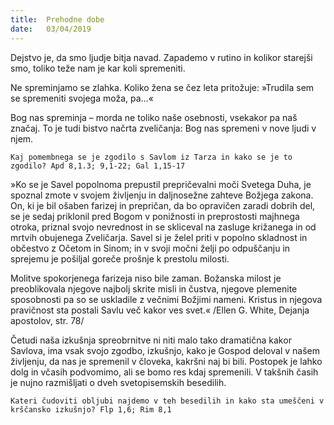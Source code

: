 ```yaml
---
title:  Prehodne dobe
date:   03/04/2019
---
```


Dejstvo je, da smo ljudje bitja navad. Zapademo v rutino in kolikor starejši smo, toliko teže nam je kar koli spremeniti.

Ne spreminjamo se zlahka. Koliko žena se čez leta pritožuje: »Trudila sem se spremeniti svojega moža, pa…«

Bog nas spreminja – morda ne toliko naše osebnosti, vsekakor pa naš značaj. To je tudi bistvo načrta zveličanja: Bog nas spremeni v nove ljudi v njem.

`Kaj pomembnega se je zgodilo s Savlom iz Tarza in kako se je to zgodilo? Apd 8,1.3; 9,1-22; Gal 1,15-17`

»Ko se je Savel popolnoma prepustil prepričevalni moči Svetega Duha, je spoznal zmote v svojem življenju in daljnosežne zahteve Božjega zakona. On, ki je bil ošaben farizej in prepričan, da bo opravičen zaradi dobrih del, se je sedaj priklonil pred Bogom v ponižnosti in preprostosti majhnega otroka, priznal svojo nevrednost in se skliceval na zasluge križanega in od mrtvih obujenega Zveličarja. Savel si je želel priti v popolno skladnost in občestvo z Očetom in Sinom; in v svoji močni želji po odpuščanju in sprejemu je pošiljal goreče prošnje k prestolu milosti.

Molitve spokorjenega farizeja niso bile zaman. Božanska milost je preoblikovala njegove najbolj skrite misli in čustva, njegove plemenite sposobnosti pa so se uskladile z večnimi Božjimi nameni. Kristus in njegova pravičnost sta postali Savlu več kakor ves svet.« /Ellen G. White, Dejanja apostolov, str. 78/

Četudi naša izkušnja spreobrnitve ni niti malo tako dramatična kakor Savlova, ima vsak svojo zgodbo, izkušnjo, kako je Gospod deloval v našem življenju, da nas je spremenil v človeka, kakršni naj bi bili. Postopek je lahko dolg in včasih podvomimo, ali se bomo res kdaj spremenili. V takšnih časih je nujno razmišljati o dveh svetopisemskih besedilih.

`Kateri čudoviti obljubi najdemo v teh besedilih in kako sta umeščeni v krščansko izkušnjo? Flp 1,6; Rim 8,1`
